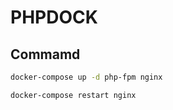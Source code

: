 # PHPDOCK

## Commamd

```bash
docker-compose up -d php-fpm nginx

docker-compose restart nginx
```
